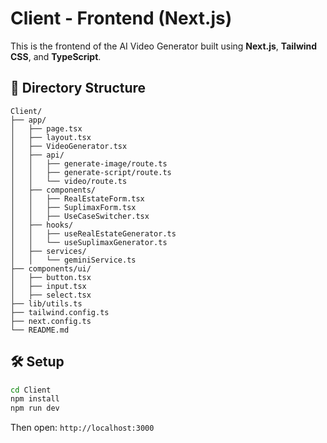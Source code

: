 # Client - Frontend (Next.js)

This is the frontend of the AI Video Generator built using **Next.js**, **Tailwind CSS**, and **TypeScript**.

## 📂 Directory Structure

```
Client/
├── app/
│   ├── page.tsx
│   ├── layout.tsx
│   ├── VideoGenerator.tsx
│   ├── api/
│   │   ├── generate-image/route.ts
│   │   ├── generate-script/route.ts
│   │   └── video/route.ts
│   ├── components/
│   │   ├── RealEstateForm.tsx
│   │   ├── SuplimaxForm.tsx
│   │   ├── UseCaseSwitcher.tsx
│   ├── hooks/
│   │   ├── useRealEstateGenerator.ts
│   │   └── useSuplimaxGenerator.ts
│   ├── services/
│   │   └── geminiService.ts
├── components/ui/
│   ├── button.tsx
│   ├── input.tsx
│   ├── select.tsx
├── lib/utils.ts
├── tailwind.config.ts
├── next.config.ts
└── README.md
```

## 🛠️ Setup

```bash
cd Client
npm install
npm run dev
```

Then open: `http://localhost:3000`
